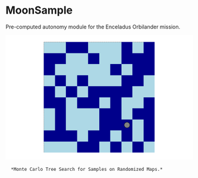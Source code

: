 # MoonSample

Pre-computed autonomy module for the Enceladus Orbilander mission.

![MCTS](animation.gif)

      *Monte Carlo Tree Search for Samples on Randomized Maps.*
